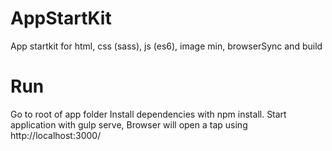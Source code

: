 # AppStartKit
App startkit for html, css (sass), js (es6), image min, browserSync and build

# Run
Go to root of app folder
Install dependencies with npm install.
Start application with gulp serve,
Browser will open a tap using http://localhost:3000/
